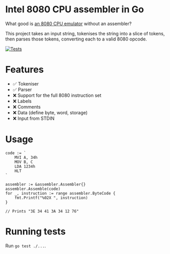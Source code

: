 # Intel 8080 CPU assembler in Go

What good is [an 8080 CPU emulator](https://github.com/lukepeterson/go8080cpu) without an assembler?  

This project takes an input string, tokenises the string into a slice of tokens, then parses those tokens, converting each to a valid 8080 opcode.

[![Tests](https://github.com/lukepeterson/go8080assembler/actions/workflows/go.yml/badge.svg)](https://github.com/lukepeterson/go8080assembler/actions/workflows/go.yml)

# Features

- :white_check_mark: Tokeniser
- :white_check_mark: Parser
- :x: Support for the full 8080 instruction set
- :x: Labels
- :x: Comments
- :x: Data (define byte, word, storage)
- :x: Input from STDIN

# Usage

```
code := `
	MVI A, 34h
	MOV B, C
	LDA 1234h
	HLT
`

assembler := &assembler.Assembler{}
assembler.Assemble(code)
for _, instruction := range assembler.ByteCode {
	fmt.Printf("%02X ", instruction)
}

// Prints "3E 34 41 3A 34 12 76"
```

# Running tests

Run `go test ./...`.